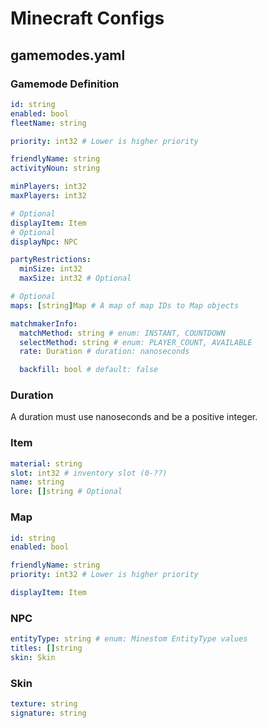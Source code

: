 # Minecraft Configs

## gamemodes.yaml

### Gamemode Definition

```yaml
id: string
enabled: bool
fleetName: string

priority: int32 # Lower is higher priority

friendlyName: string
activityNoun: string

minPlayers: int32
maxPlayers: int32

# Optional
displayItem: Item
# Optional
displayNpc: NPC

partyRestrictions:
  minSize: int32
  maxSize: int32 # Optional

# Optional
maps: [string]Map # A map of map IDs to Map objects

matchmakerInfo:
  matchMethod: string # enum: INSTANT, COUNTDOWN
  selectMethod: string # enum: PLAYER_COUNT, AVAILABLE
  rate: Duration # duration: nanoseconds

  backfill: bool # default: false
```

### Duration

A duration must use nanoseconds and be a positive integer.

### Item

```yaml
material: string
slot: int32 # inventory slot (0-??)
name: string
lore: []string # Optional
```

### Map

```yaml
id: string
enabled: bool

friendlyName: string
priority: int32 # Lower is higher priority

displayItem: Item
```

### NPC

```yaml
entityType: string # enum: Minestom EntityType values
titles: []string
skin: Skin
```

### Skin

```yaml
texture: string
signature: string
```
